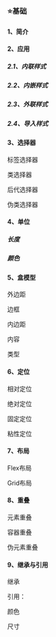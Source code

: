 ### ⭐基础

#### 1、简介

#### 2、应用

##### 2.1、内联样式

##### 2.2、内嵌样式

##### 2.3、外联样式

##### 2.4、导入样式

#### 3、选择器

标签选择器

类选择器

后代选择器

伪类选择器

#### 4、单位

##### 长度

##### 颜色

#### 5、盒模型

外边距

边框

内边距

内容

类型

#### 6、定位

相对定位

绝对定位

固定定位

粘性定位

#### 7、布局

Flex布局

Grid布局

#### 8、重叠

元素重叠

容器重叠

伪元素重叠

#### 9、继承与引用

继承

引用：

颜色

尺寸





























